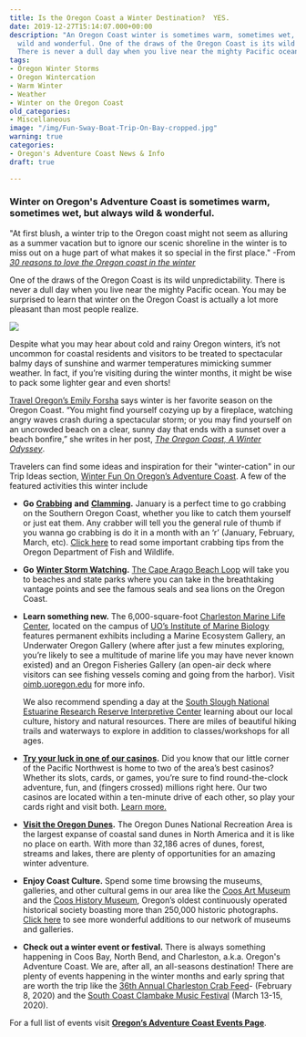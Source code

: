 ```yaml
---
title: Is the Oregon Coast a Winter Destination?  YES.
date: 2019-12-27T15:14:07.000+00:00
description: "An Oregon Coast winter is sometimes warm, sometimes wet, but always
  wild and wonderful. One of the draws of the Oregon Coast is its wild unpredictability.
  There is never a dull day when you live near the mighty Pacific ocean.\n\n"
tags:
- Oregon Winter Storms
- Oregon Wintercation
- Warm Winter
- Weather
- Winter on the Oregon Coast
old_categories:
- Miscellaneous
image: "/img/Fun-Sway-Boat-Trip-On-Bay-cropped.jpg"
warning: true
categories:
- Oregon's Adventure Coast News & Info
draft: true

---
```

### Winter on Oregon's Adventure Coast is sometimes warm, sometimes wet, but always wild & wonderful.

"At first blush, a winter trip to the Oregon coast might not seem as alluring as a summer vacation but to ignore our scenic shoreline in the winter is to miss out on a huge part of what makes it so special in the first place." -From [_30 reasons to love the Oregon coast in the winter_](https://www.oregonlive.com/travel/2018/02/30_reasons_to_love_the_oregon.html)

One of the draws of the Oregon Coast is its wild unpredictability. There is never a dull day when you live near the mighty Pacific ocean. You may be surprised to learn that winter on the Oregon Coast is actually a lot more pleasant than most people realize.

![](/img/crab-feed-charleston-medium.jpg)

Despite what you may hear about cold and rainy Oregon winters, it’s not uncommon for coastal residents and visitors to be treated to spectacular balmy days of sunshine and warmer temperatures mimicking summer weather. In fact, if you’re visiting during the winter months, it might be wise to pack some lighter gear and even shorts!

[Travel Oregon’s Emily Forsha](http://traveloregon.com/author/eforsha/) says winter is her favorite season on the Oregon Coast. “You might find yourself cozying up by a fireplace, watching angry waves crash during a spectacular storm; or you may find yourself on an uncrowded beach on a clear, sunny day that ends with a sunset over a beach bonfire,” she writes in her post, [_The Oregon Coast, A Winter Odyssey_](http://traveloregon.com/trip-ideas/oregon-stories/the-oregon-coast-a-winter-odyssey/%20).

Travelers can find some ideas and inspiration for their "winter-cation" in our Trip Ideas section, [Winter Fun On Oregon’s Adventure Coast](https://www.oregonsadventurecoast.com/tripideas/winter-fun-in-oregons-adventure-coast/). A few of the featured activities this winter include

* **Go** [**Crabbing**](/crabbing-clamming) **and** [**Clamming**](/clamming)**.** January is a perfect time to go crabbing on the Southern Oregon Coast, whether you like to catch them yourself or just eat them. Any crabber will tell you the general rule of thumb if you wanna go crabbing is do it in a month with an ‘r’ (January, February, March, etc). [Click here](https://myodfw.com/articles/how-crab) to read some important crabbing tips from the Oregon Department of Fish and Wildlife.
* **Go** [**Winter Storm Watching**](https://www.oregonsadventurecoast.com/blog/winter-storm-watching-is-awe-inspiring-on-oregon-s-adventure-coast/)**.** [The Cape Arago Beach Loop](https://www.oregonsadventurecoast.com/tripideas/explore-the-cape-arago-beach-loop/) will take you to beaches and state parks where you can take in the breathtaking vantage points and see the famous seals and sea lions on the Oregon Coast.
* **Learn something new.** The 6,000-square-foot [Charleston Marine Life Center](http://www.charlestonmarinelifecenter.com/), located on the campus of [UO’s Institute of Marine Biology](https://oimb.uoregon.edu/) features permanent exhibits including a Marine Ecosystem Gallery, an Underwater Oregon Gallery (where after just a few minutes exploring, you’re likely to see a multitude of marine life you may have never known existed) and an Oregon Fisheries Gallery (an open-air deck where visitors can see fishing vessels coming and going from the harbor). Visit [oimb.uoregon.edu](https://oimb.uoregon.edu/) for more info.  
    
  We also recommend spending a day at the [South Slough National Estuarine Research Reserve Interpretive Center](https://www.oregon.gov/dsl/SS/Pages/About.aspx) learning about our local culture, history and natural resources. There are miles of beautiful hiking trails and waterways to explore in addition to classes/workshops for all ages.
* [**Try your luck in one of our casinos**](https://www.oregonsadventurecoast.com/blog/try-your-luck-on-oregon-s-adventure-coast/)**.** Did you know that our little corner of the Pacific Northwest is home to two of the area’s best casinos? Whether its slots, cards, or games, you’re sure to find round-the-clock adventure, fun, and (fingers crossed) millions right here. Our two casinos are located within a ten-minute drive of each other, so play your cards right and visit both. [Learn more.](https://www.oregonsadventurecoast.com/blog/try-your-luck-on-oregon-s-adventure-coast)
* [**Visit the Oregon Dunes**](https://www.oregonsadventurecoast.com/blog/best-ways-to-experience-the-oregon-dunes/)**.** The Oregon Dunes National Recreation Area is the largest expanse of coastal sand dunes in North America and it is like no place on earth. With more than 32,186 acres of dunes, forest, streams and lakes, there are plenty of opportunities for an amazing winter adventure.
* **Enjoy Coast Culture.** Spend some time browsing the museums, galleries, and other cultural gems in our area like the [Coos Art Museum](http://www.coosart.org/) and the [Coos History Museum](https://cooshistory.org/), Oregon’s oldest continuously operated historical society boasting more than 250,000 historic photographs. [Click here](https://oregonsadventurecoast.com/art-history-culture/) to see more wonderful additions to our network of museums and galleries.
* **Check out a winter event or festival.** There is always something happening in Coos Bay, North Bend, and Charleston, a.k.a. Oregon's Adventure Coast. We are, after all, an all-seasons destination!  There are plenty of events happening in the winter months and early spring that are worth the trip like the [36th Annual Charleston Crab Feed](https://www.oregonsadventurecoast.com/event/36th-annual-charleston-crab-feed/)- (February 8, 2020) and the [South Coast Clambake Music Festival](https://www.oregonsadventurecoast.com/event/32nd-south-coast-clambake-music-festival/) (March 13-15, 2020).

For a full list of events visit [**Oregon’s Adventure Coast Events Page**](/events).